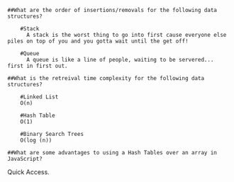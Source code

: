 
    ##What are the order of insertions/removals for the following data structures?
        
        #Stack
          A stack is the worst thing to go into first cause everyone else piles on top of you and you gotta wait until the get off!

        #Queue
          A queue is like a line of people, waiting to be servered... first in first out.
          
    ##What is the retreival time complexity for the following data structures?
        
        #Linked List
        O(n)
        
        #Hash Table
        O(1)
        
        #Binary Search Trees
        O(log (n))
    
    ##What are some advantages to using a Hash Tables over an array in JavaScript?
        
Quick Access.

